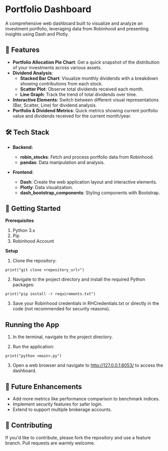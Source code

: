 # Portfolio Dashboard

A comprehensive web dashboard built to visualize and analyze an investment portfolio, leveraging data from Robinhood and presenting insights using Dash and Plotly.

## 🌟 Features
* **Portfolio Allocation Pie Chart**: Get a quick snapshot of the distribution of your investments across various assets.
* **Dividend Analysis**:
  * **Stacked Bar Chart**: Visualize monthly dividends with a breakdown showing contributions from each stock.
  * **Scatter Plot**: Observe total dividends received each month.
  * **Line Graph**: Track the trend of total dividends over time.
* **Interactive Elements**: Switch between different visual representations (Bar, Scatter, Line) for dividend analysis.
* **Portfolio & Dividend Metrics**: Quick metrics showing current portfolio value and dividends received for the current month/year.
## 🛠️ Tech Stack
* **Backend:**

  * **robin_stocks**: Fetch and process portfolio data from Robinhood.
  * **pandas**: Data manipulation and analysis.
* **Frontend**:

  * **Dash**: Create the web application layout and interactive elements.
  * **Plotly**: Data visualization.
  * **dash_bootstrap_components**: Styling components with Bootstrap.
## 🚀 Getting Started
**Prerequisites**
1. Python 3.x
2. Pip
3. Robinhood Account
   
**Setup**
1. Clone the repository:
   
`print("git clone <repository_url>")`

2. Navigate to the project directory and install the required Python packages:
   
`print("pip install -r requirements.txt")`

3. Save your Robinhood credentials in RHCredentials.txt or directly in the code (not recommended for security reasons).

## Running the App
1. In the terminal, navigate to the project directory.

2. Run the application:

`print("python <main>.py")`

3. Open a web browser and navigate to http://127.0.0.1:8053/ to access the dashboard.

## 🌱 Future Enhancements
* Add more metrics like performance comparison to benchmark indices.
* Implement security features for safer login.
* Extend to support multiple brokerage accounts.
## 🤝 Contributing
If you'd like to contribute, please fork the repository and use a feature branch. Pull requests are warmly welcome.
